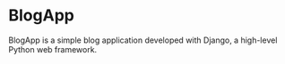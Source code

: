 # BlogApp
BlogApp is a simple blog application developed with Django, a high-level Python web framework.
